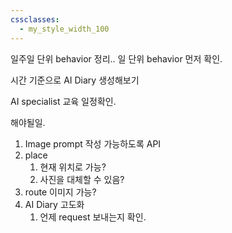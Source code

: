 ```yaml
---
cssclasses:
  - my_style_width_100
---
```


일주일 단위 behavior 정리..
일 단위 behavior 먼저 확인.

시간 기준으로 AI Diary 생성해보기 

AI specialist 교육 일정확인.


해야될일.
1. Image prompt 작성 가능하도록 API 
2. place 
	1. 현재 위치로 가능?
	2. 사진을 대체할 수 있음?
3. route 이미지 가능?
4. AI Diary 고도화
	1. 언제 request 보내는지 확인. 